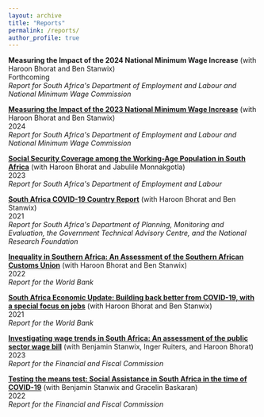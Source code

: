 ```yaml
---
layout: archive
title: "Reports"
permalink: /reports/
author_profile: true
---
```


**Measuring the Impact of the 2024 National Minimum Wage Increase** (with Haroon Bhorat and Ben Stanwix) <br />
Forthcoming <br />
*Report for South Africa's Department of Employment and Labour and National Minimum Wage Commission*

**[Measuring the Impact of the 2023 National Minimum Wage Increase](https://www.labour.gov.za/DocumentCenter/Reports/Annual%20Reports/National%20Minimum%20Wage%20Report/2023/National%20Minimum%20Wage%20Report%202023.pdf)** (with Haroon Bhorat and Ben Stanwix) <br />
2024 <br />
*Report for South Africa's Department of Employment and Labour and National Minimum Wage Commission*

**[Social Security Coverage among the Working-Age Population in South Africa](https://www.labour.gov.za/DocumentCenter/Research%20Documents/2023/Final%20Social%20Security%20Report.pdf)** (with Haroon Bhorat and Jabulile Monnakgotla) <br />
2023 <br />
*Report for South Africa's Department of Employment and Labour*

**[South Africa COVID-19 Country Report](https://www.dpme.gov.za/Documents/SA%20COVID-19%20Report.pdf)** (with Haroon Bhorat and Ben Stanwix) <br />
2021 <br />
*Report for South Africa's Department of Planning, Monitoring and Evaluation, the Government Technical Advisory Centre, and the National Research Foundation*

**[Inequality in Southern Africa: An Assessment of the Southern African Customs Union](https://documents1.worldbank.org/curated/en/099125303072236903/pdf/P1649270c02a1f06b0a3ae02e57eadd7a82.pdf)** (with Haroon Bhorat and Ben Stanwix) <br />
2022 <br />
*Report for the World Bank*

**[South Africa Economic Update: Building back better from COVID-19, with a special focus on jobs](https://documents1.worldbank.org/curated/en/161431626102808095/pdf/Building-Back-Better-from-COVID-19-with-a-Special-Focus-on-Jobs.pdf)** (with Haroon Bhorat and Ben Stanwix) <br />
2021 <br />
*Report for the World Bank*

**[Investigating wage trends in South Africa: An assessment of the public sector wage bill](https://www.ffc.co.za/_files/ugd/b8806a_db0e9a8c316d47f18b4c664580dc10fe.pdf)** (with Benjamin Stanwix, Inger Ruiters, and Haroon Bhorat) <br />
2023  <br />
*Report for the Financial and Fiscal Commission*

**[Testing the means test: Social Assistance in South Africa in the time of COVID-19](https://www.ffc.co.za/_files/ugd/b8806a_48173b592bb444bbac9a3f041d64a44c.pdf)** (with Benjamin Stanwix and Gracelin Baskaran) <br />
2022  <br />
*Report for the Financial and Fiscal Commission*



